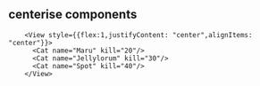 centerise components
--------------------

```
    <View style={{flex:1,justifyContent: "center",alignItems: "center"}}>
      <Cat name="Maru" kill="20"/>
      <Cat name="Jellylorum" kill="30"/>
      <Cat name="Spot" kill="40"/>
    </View>
```
